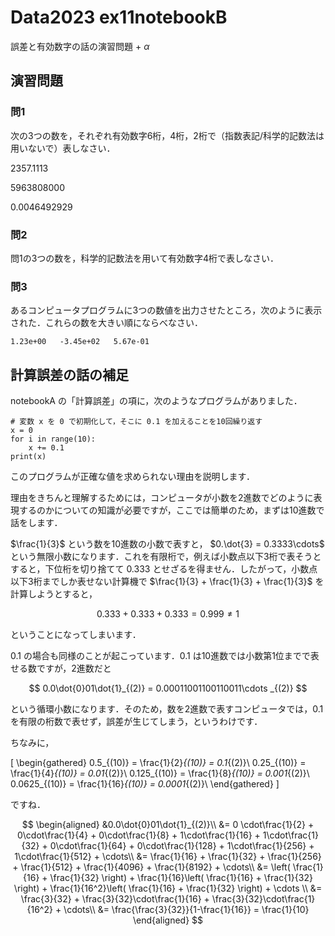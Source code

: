 # Data2023 ex11notebookB

誤差と有効数字の話の演習問題 + $\alpha$

## 演習問題

### 問1

次の3つの数を，それぞれ有効数字6桁，4桁，2桁で（指数表記/科学的記数法は用いないで）表しなさい．

2357.1113

5963808000

0.0046492929

### 問2

問1の3つの数を，科学的記数法を用いて有効数字4桁で表しなさい．

### 問3

あるコンピュータプログラムに3つの数値を出力させたところ，次のように表示された．これらの数を大きい順にならべなさい．

```
1.23e+00   -3.45e+02   5.67e-01
```

## 計算誤差の話の補足

notebookA の「計算誤差」の項に，次のようなプログラムがありました．
```
# 変数 x を 0 で初期化して，そこに 0.1 を加えることを10回繰り返す
x = 0
for i in range(10):
    x += 0.1
print(x)
```
このプログラムが正確な値を求められない理由を説明します．

理由をきちんと理解するためには，コンピュータが小数を2進数でどのように表現するのかについての知識が必要ですが，ここでは簡単のため，まずは10進数で話をします．

$\frac{1}{3}$ という数を10進数の小数で表すと， $0.\dot{3} = 0.3333\cdots$ という無限小数になります．これを有限桁で，例えば小数点以下3桁で表そうとすると，下位桁を切り捨てて $0.333$ とせざるを得ません．したがって，小数点以下3桁までしか表せない計算機で $\frac{1}{3} + \frac{1}{3} + \frac{1}{3}$ を計算しようとすると，

$$
0.333 + 0.333 + 0.333 = 0.999 \ne 1
$$

ということになってしまいます．

$0.1$ の場合も同様のことが起こっています．$0.1$ は10進数では小数第1位までで表せる数ですが，2進数だと 

$$
0.0\dot{0}01\dot{1}_{(2)} = 0.00011001100110011\cdots _{(2)}
$$

という循環小数になります．そのため，数を2進数で表すコンピュータでは，$0.1$ を有限の桁数で表せず，誤差が生じてしまう，というわけです．

ちなみに，

\[
\begin{gathered}
0.5_{(10)} = \frac{1}{2}_{(10)} = 0.1_{(2)}\\
0.25_{(10)} = \frac{1}{4}_{(10)} = 0.01_{(2)}\\
0.125_{(10)} = \frac{1}{8}_{(10)} = 0.001_{(2)}\\
0.0625_{(10)} = \frac{1}{16}_{(10)} = 0.0001_{(2)}\\
\end{gathered}
\]

ですね．

$$
\begin{aligned}
&0.0\dot{0}01\dot{1}_{(2)}\\
 &= 0 \cdot\frac{1}{2} + 0\cdot\frac{1}{4} + 0\cdot\frac{1}{8} + 1\cdot\frac{1}{16} + 1\cdot\frac{1}{32} + 0\cdot\frac{1}{64} + 0\cdot\frac{1}{128} + 1\cdot\frac{1}{256} + 1\cdot\frac{1}{512} + \cdots\\
&= \frac{1}{16} + \frac{1}{32} + \frac{1}{256} + \frac{1}{512} + \frac{1}{4096} + \frac{1}{8192} + \cdots\\
&= \left( \frac{1}{16} + \frac{1}{32} \right) + \frac{1}{16}\left( \frac{1}{16} + \frac{1}{32} \right) + \frac{1}{16^2}\left( \frac{1}{16} + \frac{1}{32} \right) + \cdots \\
&= \frac{3}{32} + \frac{3}{32}\cdot\frac{1}{16} + \frac{3}{32}\cdot\frac{1}{16^2} + \cdots\\
&= \frac{\frac{3}{32}}{1-\frac{1}{16}} = \frac{1}{10}
\end{aligned}
$$